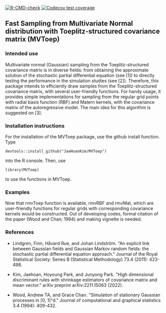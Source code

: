 <!-- badges: start -->

[![R-CMD-check](https://github.com/JaeHoanKim/MVToep/actions/workflows/R-CMD-check.yaml/badge.svg)](https://github.com/JaeHoanKim/MVToep/actions/workflows/R-CMD-check.yaml) [![Codecov test coverage](https://codecov.io/gh/JaeHoanKim/MVToep/branch/master/graph/badge.svg)](https://codecov.io/gh/JaeHoanKim/MVToep?branch=master)

<!-- badges: end -->

## Fast Sampling from Multivariate Normal distribution with Toeplitz-structured covariance matrix (MVToep)

### Intended use

Multivariate normal (Gaussian) sampling from the Toeplitz-structured covariance matrix is in diverse fields: from obtaining the approximate solution of the stochastic partial differential equation (see [1]) to directly testing the performance in the simulation studies (see [2]). Therefore, this package intends to efficiently draw samples from the Toeplitz-structured covariance matrix, with several user-friendly functions. For handy usage, it provides simple implementations for sampling from the regular grid points with radial basis function (RBF) and Matern kernels, with the covariance matrix of the autoregressive model. The main idea for this algorithm is suggested on [3].

### Installation instructions

For the installation of the MVToep package, use the github install function. Type

``` install1
devtools::install_github("JaeHoanKim/MVToep")
``` 

into the R console. Then, use 

``` install2
library(MVToep)
``` 

to use the functions in MVToep.

### Examples

Now that rmvToep function is available, rmvRBF and rmvMat, which are user-friendly functions for regular grids with corresponding covariance kernels would be constructed. Out of developing codes, formal citation of the paper (Wood and Chan; 1994) and making vignette is needed.


### References

- Lindgren, Finn, Håvard Rue, and Johan Lindström. "An explicit link between Gaussian fields and Gaussian Markov random fields: the stochastic partial differential equation approach." Journal of the Royal Statistical Society: Series B (Statistical Methodology) 73.4 (2011): 423-498.

- Kim, Jaehoan, Hoyoung Park, and Junyong Park. "High dimensional discriminant rules with shrinkage estimators of covariance matrix and mean vector." arXiv preprint arXiv:2211.15063 (2022).

- Wood, Andrew TA, and Grace Chan. "Simulation of stationary Gaussian processes in [0, 1]^d." Journal of computational and graphical statistics 3.4 (1994): 409-432.
